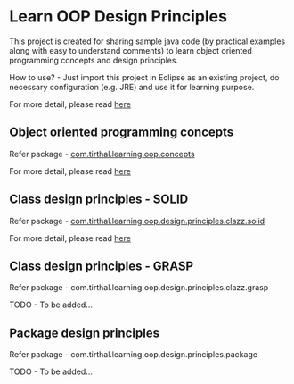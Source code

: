 Learn OOP Design Principles
===========================

This project is created for sharing sample java code (by practical examples along with easy to understand comments) to learn object oriented programming concepts and design principles.

How to use? - Just import this project in Eclipse as an existing project, do necessary configuration (e.g. JRE) and use it for learning purpose.

For more detail, please read [here](http://tirthalpatel.blogspot.in/2014/01/oop-design-fundamentals-and-principles.html)


Object oriented programming concepts
------------------------------------

Refer package - [com.tirthal.learning.oop.concepts](https://github.com/tirthalpatel/Learning-OOPD/tree/master/DesignPrinciples/src/com/tirthal/learning/oop/concepts)

For more detail, please read [here](http://tirthalpatel.blogspot.in/2014/01/oop-design-part-1-fundamentals.html)

 
Class design principles - SOLID
--------------------------------

Refer package - [com.tirthal.learning.oop.design.principles.clazz.solid](https://github.com/tirthalpatel/Learning-OOPD/tree/master/DesignPrinciples/src/com/tirthal/learning/oop/design/principles/clazz/solid)

For more detail, please read [here](http://tirthalpatel.blogspot.in/2014/04/oop-design-part-2-class-principles-solid.html)


Class design principles - GRASP
-------------------------------

Refer package - com.tirthal.learning.oop.design.principles.clazz.grasp

TODO - To be added...


Package design principles
-------------------------

Refer package - com.tirthal.learning.oop.design.principles.package

TODO - To be added... 